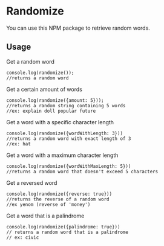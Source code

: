 # Randomize
You can use this NPM package to retrieve random words.

## Usage
Get a random word
```
console.log(randomize());
//returns a random word
```

Get a certain amount of words
```
console.log(randomize({amount: 5}));
//returns a random string containing 5 words
//ex: explain doll popular future
```

Get a word with a specific character length
```
console.log(randomize({wordWithLength: 3}))
//returns a random word with exact length of 3
//ex: hat
```

Get a word with a maximum character length
```
console.log(randomize({wordWithMaxLength: 5}))
//returns a random word that doesn't exceed 5 characters
```

Get a reversed word
```
console.log(randomize({reverse: true}))
//returns the reverse of a random word
//ex yenom (reverse of 'money')
```

Get a word that is a palindrome
```
console.log(randomize({palindrome: true}))
// returns a random word that is a palindrome
// ex: civic
```